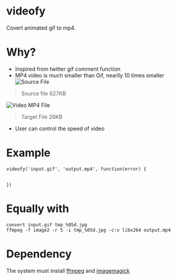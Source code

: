 videofy
=======

Covert animated gif to mp4.


Why?
====
* Inspired from twitter gif comment function
* MP4 video is much smaller than Gif, nearlly 10 times smaller
![Source File](https://github.com/zjhiphop/videofy/raw/master/tmp/test.gif)
> Source file 627KB

![Video MP4 File](https://github.com/zjhiphop/videofy/raw/master/tmp/test.gif)
> Target File 26KB

* User can control the speed of video

Example
=======

```
videofy('input.gif', 'output.mp4', function(error) {
	

})
```

Equally with
============
```
convert input.gif tmp_%05d.jpg
ffmpeg -f image2 -r 5 -i tmp_%05d.jpg -c:v libx264 output.mp4
```


Dependency
==========
The system must install [ffmpeg](https://www.ffmpeg.org/) and [imagemagick](http://www.imagemagick.org/)